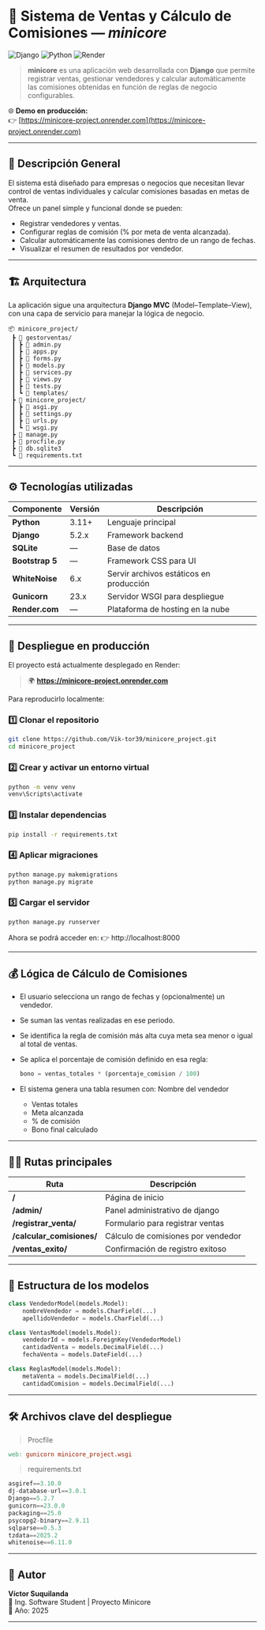 # 🧮 Sistema de Ventas y Cálculo de Comisiones — *minicore*

![Django](https://img.shields.io/badge/Django-5.2.x-092E20?style=flat&logo=django&logoColor=white)
![Python](https://img.shields.io/badge/Python-3.11+-blue?style=flat&logo=python)
![Render](https://img.shields.io/badge/Deployed%20on-Render-46E3B7?style=flat&logo=render)

> **minicore** es una aplicación web desarrollada con **Django** que permite registrar ventas, gestionar vendedores y calcular automáticamente las comisiones obtenidas en función de reglas de negocio configurables.

🌐 **Demo en producción:**  
👉 [https://minicore-project.onrender.com](https://minicore-project.onrender.com)

---

## 🧠 Descripción General

El sistema está diseñado para empresas o negocios que necesitan llevar control de ventas individuales y calcular comisiones basadas en metas de venta.  
Ofrece un panel simple y funcional donde se pueden:

- Registrar vendedores y ventas.
- Configurar reglas de comisión (% por meta de venta alcanzada).
- Calcular automáticamente las comisiones dentro de un rango de fechas.
- Visualizar el resumen de resultados por vendedor.

---

## 🏗️ Arquitectura

La aplicación sigue una arquitectura **Django MVC** (Model–Template–View), con una capa de servicio para manejar la lógica de negocio.

```
📦 minicore_project/
 ┣ 📂 gestorventas/
 ┃ ┣ 📜 admin.py 
 ┃ ┣ 📜 apps.py
 ┃ ┣ 📜 forms.py
 ┃ ┣ 📜 models.py
 ┃ ┣ 📜 services.py
 ┃ ┣ 📜 views.py
 ┃ ┣ 📜 tests.py
 ┃ ┗ 📂 templates/
 ┣ 📂 minicore_project/
 ┃ ┣ 📜 asgi.py
 ┃ ┣ 📜 settings.py
 ┃ ┣ 📜 urls.py
 ┃ ┗ 📜 wsgi.py
 ┣ 📜 manage.py
 ┣ 📜 procfile.py
 ┣ 📜 db.sqlite3
 ┗ 📜 requirements.txt
```

---

## ⚙️ Tecnologías utilizadas

| Componente | Versión | Descripción |
|-------------|----------|-------------|
| **Python** | 3.11+ | Lenguaje principal |
| **Django** | 5.2.x | Framework backend |
| **SQLite** | — | Base de datos |
| **Bootstrap 5** | — | Framework CSS para UI |
| **WhiteNoise** | 6.x | Servir archivos estáticos en producción |
| **Gunicorn** | 23.x | Servidor WSGI para despliegue |
| **Render.com** | — | Plataforma de hosting en la nube |

---

## 🚀 Despliegue en producción

El proyecto está actualmente desplegado en Render:
> 🌍 **https://minicore-project.onrender.com**

Para reproducirlo localmente:

### 1️⃣ Clonar el repositorio
```bash
git clone https://github.com/Vik-tor39/minicore_project.git
cd minicore_project
```
### 2️⃣ Crear y activar un entorno virtual
```bash
python -m venv venv
venv\Scripts\activate
```
### 3️⃣ Instalar dependencias
```bash
pip install -r requirements.txt
```
### 4️⃣ Aplicar migraciones
```bash
python manage.py makemigrations
python manage.py migrate
```
### 5️⃣ Cargar el servidor
```bash
python manage.py runserver
```
Ahora se podrá acceder en:
👉 http://localhost:8000

---

## 💰 Lógica de Cálculo de Comisiones
- El usuario selecciona un rango de fechas y (opcionalmente) un vendedor.
- Se suman las ventas realizadas en ese periodo.
- Se identifica la regla de comisión más alta cuya meta sea menor o igual al total de ventas.
- Se aplica el porcentaje de comisión definido en esa regla:
   
    ```python
    bono = ventas_totales * (porcentaje_comision / 100)
    ```
- El sistema genera una tabla resumen con: Nombre del vendedor
    - Ventas totales
    - Meta alcanzada
    - % de comisión
    - Bono final calculado

--- 

## 🧑‍💻 Rutas principales

| Ruta | Descripción |
|-------------|-------------|
| **/** | Página de inicio |
| **/admin/** | Panel administrativo de django |
| **/registrar_venta/** | Formulario para registrar ventas |
| **/calcular_comisiones/** | Cálculo de comisiones por vendedor |
| **/ventas_exito/** | Confirmación de registro exitoso |

---

## 🧱 Estructura de los modelos
```python
class VendedorModel(models.Model):
    nombreVendedor = models.CharField(...)
    apellidoVendedor = models.CharField(...)

class VentasModel(models.Model):
    vendedorId = models.ForeignKey(VendedorModel)
    cantidadVenta = models.DecimalField(...)
    fechaVenta = models.DateField(...)

class ReglasModel(models.Model):
    metaVenta = models.DecimalField(...)
    cantidadComision = models.DecimalField(...) 
```

---

## 🛠️ Archivos clave del despliegue
> Procfile
```makefile
web: gunicorn minicore_project.wsgi
```
> requirements.txt
```php
asgiref==3.10.0
dj-database-url==3.0.1
Django==5.2.7
gunicorn==23.0.0
packaging==25.0
psycopg2-binary==2.9.11
sqlparse==0.5.3
tzdata==2025.2
whitenoise==6.11.0
```

---

## 👤 Autor

**Víctor Suquilanda**  
📧 Ing. Software Student | Proyecto Minicore  
📅 Año: 2025    

---